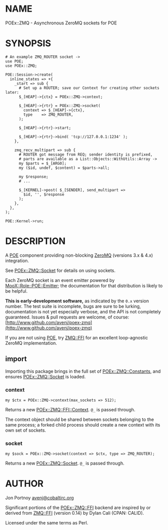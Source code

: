 # NAME

POEx::ZMQ - Asynchronous ZeroMQ sockets for POE

# SYNOPSIS

    # An example ZMQ_ROUTER socket ->
    use POE;
    use POEx::ZMQ;

    POE::Session->create(
      inline_states => +{
        _start => sub {
          # Set up a ROUTER; save our Context for creating other sockets later:
          $_[HEAP]->{ctx} = POEx::ZMQ->context;

          $_[HEAP]->{rtr} = POEx::ZMQ->socket(
            context => $_[HEAP]->{ctx},
            type    => ZMQ_ROUTER,
          );

          $_[HEAP]->{rtr}->start;

          $_[HEAP]->{rtr}->bind( 'tcp://127.0.0.1:1234' );
        },

        zmq_recv_multipart => sub {
          # ROUTER got message from REQ; sender identity is prefixed,
          # parts are available as a List::Objects::WithUtils::Array ->
          my $parts = $_[ARG0];
          my ($id, undef, $content) = $parts->all;

          my $response;
          # ...

          $_[KERNEL]->post( $_[SENDER], send_multipart =>
            $id, '', $response
          );
        },
      },
    );

    POE::Kernel->run;

# DESCRIPTION

A [POE](https://metacpan.org/pod/POE) component providing non-blocking [ZeroMQ](http://www.zeromq.org)
(versions 3.x & 4.x) integration.

See [POEx::ZMQ::Socket](https://metacpan.org/pod/POEx::ZMQ::Socket) for details on using sockets.

Each ZeroMQ socket is an event emitter powered by [MooX::Role::POE::Emitter](https://metacpan.org/pod/MooX::Role::POE::Emitter);
the documentation for that distribution is likely to be helpful.

**This is early-development software,** as indicated by the `0.x` version number.
The test suite is incomplete, bugs are sure to be lurking, documentation is
not yet especially verbose, and the API is not completely guaranteed.  Issues
& pull requests are welcome, of course:
[http://www.github.com/avenj/poex-zmq](http://www.github.com/avenj/poex-zmq)

If you are not using [POE](https://metacpan.org/pod/POE), try [ZMQ::FFI](https://metacpan.org/pod/ZMQ::FFI) for an excellent loop-agnostic
ZeroMQ implementation.

## import 

Importing this package brings in the full set of [POEx::ZMQ::Constants](https://metacpan.org/pod/POEx::ZMQ::Constants), and
ensures [POEx::ZMQ::Socket](https://metacpan.org/pod/POEx::ZMQ::Socket) is loaded.

### context

    my $ctx = POEx::ZMQ->context(max_sockets => 512);

Returns a new [POEx::ZMQ::FFI::Context](https://metacpan.org/pod/POEx::ZMQ::FFI::Context). `@_` is passed through.

The context object should be shared between sockets belonging to the same
process; a forked child process should create a new context with its own set
of sockets.

### socket

    my $sock = POEx::ZMQ->socket(context => $ctx, type => ZMQ_ROUTER);

Returns a new [POEx::ZMQ::Socket](https://metacpan.org/pod/POEx::ZMQ::Socket). `@_` is passed through.

# AUTHOR

Jon Portnoy <avenj@cobaltirc.org>

Significant portions of the [POEx::ZMQ::FFI](https://metacpan.org/pod/POEx::ZMQ::FFI) backend are inspired by or
derived from [ZMQ::FFI](https://metacpan.org/pod/ZMQ::FFI) (version 0.14) by Dylan Cali (CPAN: CALID).

Licensed under the same terms as Perl.
